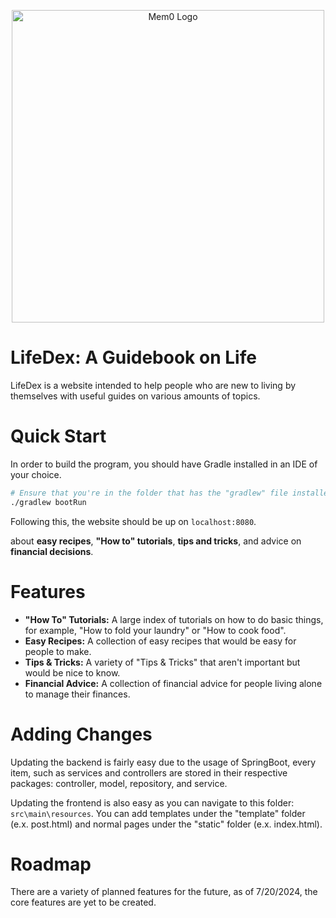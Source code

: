 <p align="center">
  <img src="https://media.discordapp.net/attachments/1263566516134088864/1264443211196403762/LifeDexBannerNBG.png?ex=669de401&is=669c9281&hm=e294b9c49bae8308fb973015cf12a691680837bfd973d5d949e3be76441ee1e4&=&format=webp&quality=lossless&width=1440&height=345" width="500px" alt="Mem0 Logo">
</p>

# LifeDex: A Guidebook on Life
LifeDex is a website intended to help people who are new to living by themselves with useful guides on various amounts of topics.

# Quick Start
In order to build the program, you should have Gradle installed in an IDE of your choice.
```bash
# Ensure that you're in the folder that has the "gradlew" file installed.
./gradlew bootRun
```

Following this, the website should be up on `localhost:8080`.

about **easy recipes**, **"How to" tutorials**, **tips and tricks**, and advice on **financial decisions**.

# Features
- **"How To" Tutorials:** A large index of tutorials on how to do basic things, for example, "How to fold your laundry" or "How to cook food".
- **Easy Recipes:** A collection of easy recipes that would be easy for people to make.
- **Tips & Tricks:** A variety of "Tips & Tricks" that aren't important but would be nice to know.
- **Financial Advice:** A collection of financial advice for people living alone to manage their finances.

# Adding Changes
Updating the backend is fairly easy due to the usage of SpringBoot, every item, such as services and controllers are stored in their respective packages: controller, model, repository, and service.

Updating the frontend is also easy as you can navigate to this folder: `src\main\resources`. You can add templates under the "template" folder (e.x. post.html) and normal pages under the "static" folder (e.x. index.html).

# Roadmap
There are a variety of planned features for the future, as of 7/20/2024, the core features are yet to be created.